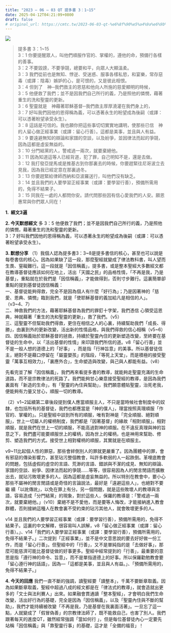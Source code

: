 ```yaml
---
title: "2023 – 06 – 03 QT 提多書 3：1~15"
date: 2025-04-12T04:21:09+0800
draft: false
# original_url: https://cmtc.tw/2023-06-03-qt-%e6%8f%90%e5%a4%9a%e6%9b%b8-3%ef%bc%9a115
---
```


![](/images/qt.jpg)
> 提多書 3：1\~15  
> 3：1 你要提醒眾人，叫他們順服作官的、掌權的，遵他的命，預備行各樣的善事。  
> 3：2 不要毀謗，不要爭競，總要和平，向眾人大顯溫柔。  
> 3：3 我們從前也是無知、悖逆、受迷惑、服事各樣私慾，和宴樂，常存惡毒（或譯：陰毒）嫉妒的心，是可恨的，又是彼此相恨。  
> 3：4 但到了　神─我們救主的恩慈和他向人所施的慈愛顯明的時候，  
> 3：5 他便救了我們；並不是因我們自己所行的義，乃是照他的憐憫，藉著重生的洗和聖靈的更新。  
> 3：6 聖靈就是　神藉著耶穌基督─我們救主厚厚澆灌在我們身上的，  
> 3：7 好叫我們因他的恩得稱為義，可以憑著永生的盼望成為後嗣（或譯：可以憑著盼望承受永生）。  
> 3：8 這話是可信的。我也願你把這些事切切實實地講明，使那些已信　神的人留心做正經事業（或譯：留心行善）。這都是美事，並且與人有益。  
> 3：9 要遠避無知的辯論和家譜的空談，以及紛爭，並因律法而起的爭競，因為這都是虛妄無益的。  
> 3：10 分門結黨的人，警戒過一兩次，就要棄絕他。  
> 3：11 因為知道這等人已經背道，犯了罪，自己明知不是，還是去做。  
> 3：12 我打發亞提馬或是推基古到你那裏去的時候，你要趕緊往尼哥波立去見我，因為我已經定意在那裏過冬。  
> 3：13 你要趕緊給律師西納和亞波羅送行，叫他們沒有缺乏。  
> 3：14 並且我們的人要學習正經事業（或譯：要學習行善），預備所需用的，免得不結果子。  
> 3：15 同我在一處的人都問你安。請代問那些因有信心愛我們的人安。願恩惠常與你們眾人同在！

**1.  經文3遍**

**2. 今天默想經文**
多 3：5 他便救了我們；並不是因我們自己所行的義，乃是照他的憐憫，藉著重生的洗和聖靈的更新。  
3：7 好叫我們因他的恩得稱為義，可以憑著永生的盼望成為後嗣（或譯：可以憑著盼望承受永生）。

**3. 默想分享**
（1）我個人認為提多書3：3\~8是提多書信的核心，甚至也可以說是每卷書信的核心。因為如果缺了這一段，那麼聖經就變成了律法教科書，叫人望而生畏、窒礙難行。這一段就是「因信稱義」，提多書，或是整本聖經大多數經文都在教導基督徒應該如何在地上，活出「天國之民」的品格性情，「不再是我，乃是基督」，重點就在於我們是「因信稱義」，才能做得到，否則寸步難行。這裏簡單卻重點的提到基督徒因信稱義：  
一、基督徒能夠得救，完全不是因為個人有什麼「好行為」；乃是因著神的「慈愛、恩典、憐憫」臨到我們，就是「使耶穌基督的義加給凡是相信的人」。（v3\~4、7）  
二、神救我們的方法，藉著耶穌基督為我們的罪釘十字架，我們憑信 心領受這恩典，神就藉著「重生的洗和聖靈的更新」，救了我們。（v5）  
三、這聖靈不但幫助我們得救，更住在相信之人的心裏，持續幫助我們「成長、得勝」，由裏到外的更新改變，活出新的性情品格，與我們得救的信心相稱（v5\~6）  
四、因信稱義始於耶穌基督的拯救，持續於聖靈內住的更新塑造改變，至終要在基督徒的生命中，以「活出基督的性情」來印證我們所信的道。v8「留心行善」並不是一般人想的道德上的「好事」 ，而是指「行神旨意」的美事。所以基督徒信主，絕對不是藉口停留在「屬靈嬰孩」的階段，「等死上天堂」，而是積極的接受聖靈「萬事互相效力」，「裏應外合」，生命塑造與改變，與己與人都能有益。（v8）

先看完並了解「因信稱義」，我們再來看提多書的教導，就能夠走聖靈充滿的生命道路，而不是宗教律法的死路了。我們能夠甘心樂意接受聖經的教導，是因為我們裏面有「新造的生命」，有「聖靈的內住與幫助」，我們願意體貼聖靈，治死老我，便能夠有力量又甘心，順服一切的教導。

（2）v1\~2延續第二章後段提到僕人應當順服主人，不只是當時候社會制度中的奴隸，也包括所有的基督徒，我們也都應當是「神的僕人」，理當按照真理順服「作官的、掌權的」。只是聖經中談到所有的順服，唯有對神是「完全順服、絕對順服」，世上一切屬人的權柄制度，我們都是「因著基督」的緣故「相對順服」。相對順服，就是我們在世上一切的順服，不能高過對神的順服。在不違反真理與神的旨意之下，我們盡可能要順服世上的權柄，因為世上的權柄，也是神用來幫助、修剪、塑造我們的方式。接受世上相對權柄的順服，其實就是在順服主。

v9\~11比起個人性的罪惡，那些會絆倒別人的罪就更嚴重了。因為團體中的罪，會有邪惡的傳染影響力，甚至玷污整個教會，叫許多軟弱的人一起跌倒。革哩底教會的問題，包括虛假的虛空的言語、荒渺的言語、錯誤與不潔的成見、無知的辯論、家譜的空談、紛爭、因律法而起的爭競……等等，很容易因為人的閒言閒語而擴散出去，就玷污敗壞更多的人。因為這都是虛妄無益的。所以特別在教會中，要小心那些不屬神的閒言閒語或是奇怪的言論說法，最好是「遠避這些人」，也絕對不要繼 續「以訛傳訛」，以免在罪上有分。另一個問題，就是這些敗壞人的教導與言語，容易造成「分門結黨」的現象，對於這些人，保羅的教導是：「警戒過一兩次，就要棄絕他。」（v10）棄絕不是不愛他，而是要等人悔改，才能接納進入教會群體，否則接納這種人在教會裏不受約束的玷污其他人，就會敗壞更多的人。

v14 並且我們的人要學習正經事業（或譯：要學習行善），預備所需用的，免得不結果子。這裏的中文解釋，很容易叫人誤解，v8「留心做正經事業（或譯：留心行善）。」、v14「我們的人要學習正經事業（或譯：要學習行善），預備所需用的，免得不結果子。」二次提到「正經事業」，並不是中文意思說的要去好好做一份工作，而是「留心行善」。但聖經中的「行善」，又不是單純指的是「去做好事」，那麼可能慈濟可能比基督徒做的好事更多。聖經中經常提到的「行善」，最重要的意思是指「遵行神的命令、旨意」，而不是單指道德上的好事。所以保羅勸勉教會要「留心遵行神的話語」，因為—「這都是美事，並且與人有益。」、「預備所需用的，免得不結果子。」

**4. 今天的回應**
我們一直不斷的強調，讀聖經要「讀整本」，千萬不要斷章取義。因為如果斷章取義，聖經中超過八成的經文都是在「律法式的教導」，就會造就出更多的「文士與法利賽人」出來。如果融會貫通讀「整本聖經」，才會明白我們生命改變，活出好行為的基礎，完全是因為「因信稱義」，以及「聖靈內住與不斷的幫助」，我們才能持續被改變「不再是我，乃是基督在我裏面活著」。一旦忘了這一點，人就變成了「假冒偽善」的宗教律法師了，既不能救自己，也害了別人。我們跟著每天的進度QT，雖然經常強調「當如何行 」，但是每位基督徒內心一定要先站稱「因信稱義」與「靠聖靈行事」的基礎，這才是「全備的福音」！
